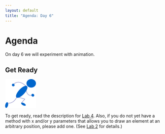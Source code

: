 ```yaml
---
layout: default
title: "Agenda: Day 6"
---
```


# Agenda

On day 6 we will experiment with animation.

## Get Ready

<img class="parimg" alt="Get ready" src="img/getready.png">

To get ready, read the description for [Lab 4](../labs/lab04.html).  Also, if you do not yet have a method with x and/or y parameters that allows you to draw an element at an arbitrary position, please add one.  (See [Lab 2](../labs/lab02.html) for details.)

<div class="clear"></div>
